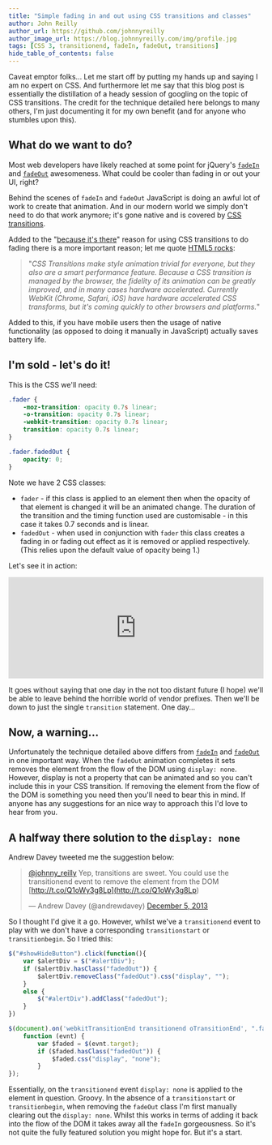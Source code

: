 ```yaml
---
title: "Simple fading in and out using CSS transitions and classes"
author: John Reilly
author_url: https://github.com/johnnyreilly
author_image_url: https://blog.johnnyreilly.com/img/profile.jpg
tags: [CSS 3, transitionend, fadeIn, fadeOut, transitions]
hide_table_of_contents: false
---
```

Caveat emptor folks... Let me start off by putting my hands up and saying I am no expert on CSS. And furthermore let me say that this blog post is essentially the distillation of a heady session of googling on the topic of CSS transitions. The credit for the technique detailed here belongs to many others, I'm just documenting it for my own benefit (and for anyone who stumbles upon this).

 ## What do we want to do?

Most web developers have likely reached at some point for jQuery's [`fadeIn`](<http://api.jquery.com/fadeIn/>) and [`fadeOut`](<http://api.jquery.com/fadeOut/>) awesomeness. What could be cooler than fading in or out your UI, right?

Behind the scenes of `fadeIn` and `fadeOut` JavaScript is doing an awful lot of work to create that animation. And in our modern world we simply don't need to do that work anymore; it's gone native and is covered by [CSS transitions](<https://developer.mozilla.org/en-US/docs/Web/Guide/CSS/Using_CSS_transitions>).

Added to the "[because it's there](<http://en.wikipedia.org/wiki/George_Mallory>)" reason for using CSS transitions to do fading there is a more important reason; let me quote [HTML5 rocks](<http://www.html5rocks.com/en/tutorials/speed/html5/#toc-css3-transitions>):

> "*CSS Transitions make style animation trivial for everyone, but they also are a smart performance feature. Because a CSS transition is managed by the browser, the fidelity of its animation can be greatly improved, and in many cases hardware accelerated. Currently WebKit (Chrome, Safari, iOS) have hardware accelerated CSS transforms, but it's coming quickly to other browsers and platforms.*"

Added to this, if you have mobile users then the usage of native functionality (as opposed to doing it manually in JavaScript) actually saves battery life.

## I'm sold - let's do it!

This is the CSS we'll need:

```css
.fader {
    -moz-transition: opacity 0.7s linear;
    -o-transition: opacity 0.7s linear;
    -webkit-transition: opacity 0.7s linear;
    transition: opacity 0.7s linear;
}

.fader.fadedOut {
    opacity: 0;
}
```

Note we have 2 CSS classes:

- `fader` \- if this class is applied to an element then when the opacity of that element is changed it will be an animated change. The duration of the transition and the timing function used are customisable - in this case it takes 0.7 seconds and is linear.
- `fadedOut` \- when used in conjunction with `fader` this class creates a fading in or fading out effect as it is removed or applied respectively. (This relies upon the default value of opacity being 1.)



Let's see it in action:

<iframe width="100%" height="200" src="http://jsfiddle.net/johnny_reilly/86amq/embedded/result,js,html,css" allowFullScreen="allowFullScreen" frameBorder="0"></iframe>

It goes without saying that one day in the not too distant future (I hope) we'll be able to leave behind the horrible world of vendor prefixes. Then we'll be down to just the single `transition` statement. One day...

## Now, a warning...

Unfortunately the technique detailed above differs from [`fadeIn`](<http://api.jquery.com/fadeIn/>) and [`fadeOut`](<http://api.jquery.com/fadeOut/>) in one important way. When the `fadeOut` animation completes it sets removes the element from the flow of the DOM using `display: none`. However, display is not a property that can be animated and so you can't include this in your CSS transition. If removing the element from the flow of the DOM is something you need then you'll need to bear this in mind. If anyone has any suggestions for an nice way to approach this I'd love to hear from you.

## A halfway there solution to the `display: none`

Andrew Davey tweeted me the suggestion below:

> [@johnny\_reilly](<https://twitter.com/johnny_reilly>) Yep, transitions are sweet. You could use the transitionend event to remove the element from the DOM [http://t.co/Q1oWy3g8Lp](<http://t.co/Q1oWy3g8Lp>)
> 
> — Andrew Davey (@andrewdavey) [December 5, 2013](<https://twitter.com/andrewdavey/statuses/408545283606212608>)

<script async="" src="//platform.twitter.com/widgets.js" charSet="utf-8"></script>

So I thought I'd give it a go. However, whilst we've a `transitionend` event to play with we don't have a corresponding `transitionstart` or `transitionbegin`. So I tried this:

```js
$("#showHideButton").click(function(){
    var $alertDiv = $("#alertDiv");
    if ($alertDiv.hasClass("fadedOut")) {
        $alertDiv.removeClass("fadedOut").css("display", "");
    }
    else {
        $("#alertDiv").addClass("fadedOut");
    }
})

$(document).on('webkitTransitionEnd transitionend oTransitionEnd', ".fader", 
    function (evnt) {
        var $faded = $(evnt.target);
        if ($faded.hasClass("fadedOut")) {
            $faded.css("display", "none");
        }
});
```

Essentially, on the `transitionend` event `display: none` is applied to the element in question. Groovy. In the absence of a `transitionstart` or `transitionbegin`, when removing the `fadeOut` class I'm first manually clearing out the `display: none`. Whilst this works in terms of adding it back into the flow of the DOM it takes away all the `fadeIn` gorgeousness. So it's not quite the fully featured solution you might hope for. But it's a start.


